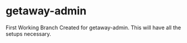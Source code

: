 # getaway-admin

First Working Branch Created for getaway-admin. This will have all the setups necessary.

